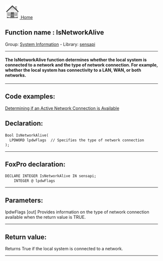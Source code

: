 [<img src="../../images/home.png"> Home ](https://github.com/VFPX/Win32API)  

## Function name : IsNetworkAlive
Group: [System Information](../../functions_group.md#System_Information)  -  Library: [sensapi](../../Libraries.md#sensapi)  
***  


#### The IsNetworkAlive function determines whether the local system is connected to a network and the type of network connection. For example, whether the local system has connectivity to a LAN, WAN, or both networks.
***  


## Code examples:
[Determining if an Active Network Connection is Available](../../samples/sample_324.md)  

## Declaration:
```foxpro  
Bool IsNetworkAlive(
  LPDWORD lpdwFlags  // Specifies the type of network connection
);  
```  
***  


## FoxPro declaration:
```foxpro  
DECLARE INTEGER IsNetworkAlive IN sensapi;
	INTEGER @ lpdwFlags  
```  
***  


## Parameters:
lpdwFlags 
[out] Provides information on the type of network connection available when the return value is TRUE.  
***  


## Return value:
Returns True if the local system is connected to a network.   
***  

